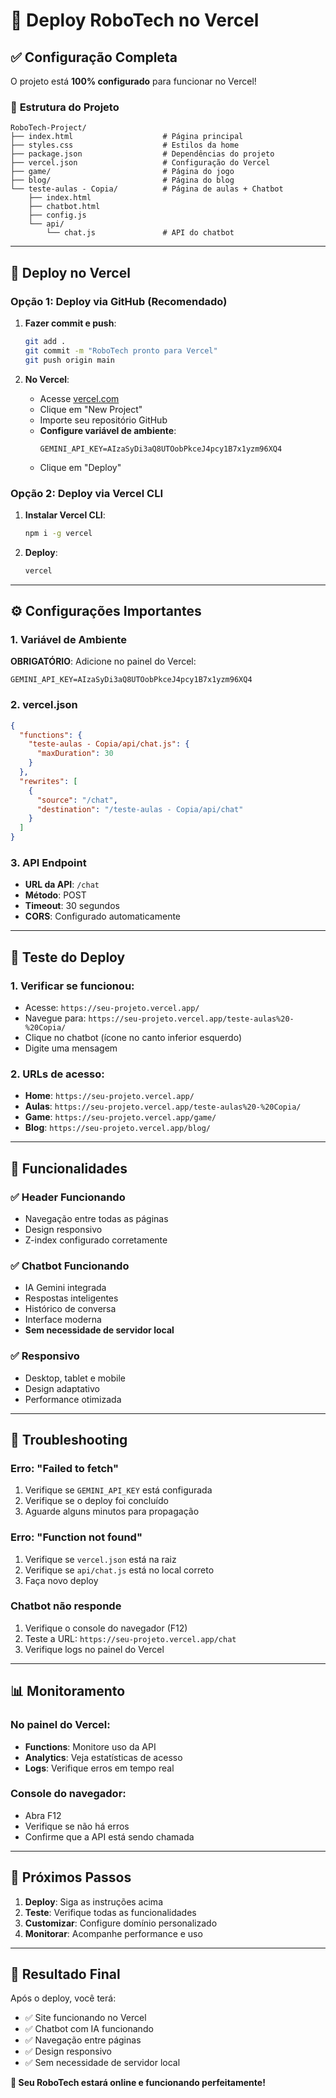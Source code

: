 # 🚀 Deploy RoboTech no Vercel

## ✅ **Configuração Completa**

O projeto está **100% configurado** para funcionar no Vercel! 

### 📁 **Estrutura do Projeto**
```
RoboTech-Project/
├── index.html                    # Página principal
├── styles.css                    # Estilos da home
├── package.json                  # Dependências do projeto
├── vercel.json                   # Configuração do Vercel
├── game/                         # Página do jogo
├── blog/                         # Página do blog
└── teste-aulas - Copia/          # Página de aulas + Chatbot
    ├── index.html
    ├── chatbot.html
    ├── config.js
    └── api/
        └── chat.js               # API do chatbot
```

---

## 🚀 **Deploy no Vercel**

### **Opção 1: Deploy via GitHub (Recomendado)**

1. **Fazer commit e push**:
   ```bash
   git add .
   git commit -m "RoboTech pronto para Vercel"
   git push origin main
   ```

2. **No Vercel**:
   - Acesse [vercel.com](https://vercel.com)
   - Clique em "New Project"
   - Importe seu repositório GitHub
   - **Configure variável de ambiente**:
     ```
     GEMINI_API_KEY=AIzaSyDi3aQ8UTOobPkceJ4pcy1B7x1yzm96XQ4
     ```
   - Clique em "Deploy"

### **Opção 2: Deploy via Vercel CLI**

1. **Instalar Vercel CLI**:
   ```bash
   npm i -g vercel
   ```

2. **Deploy**:
   ```bash
   vercel
   ```

---

## ⚙️ **Configurações Importantes**

### **1. Variável de Ambiente**
**OBRIGATÓRIO**: Adicione no painel do Vercel:
```
GEMINI_API_KEY=AIzaSyDi3aQ8UTOobPkceJ4pcy1B7x1yzm96XQ4
```

### **2. vercel.json**
```json
{
  "functions": {
    "teste-aulas - Copia/api/chat.js": {
      "maxDuration": 30
    }
  },
  "rewrites": [
    {
      "source": "/chat",
      "destination": "/teste-aulas - Copia/api/chat"
    }
  ]
}
```

### **3. API Endpoint**
- **URL da API**: `/chat`
- **Método**: POST
- **Timeout**: 30 segundos
- **CORS**: Configurado automaticamente

---

## 🧪 **Teste do Deploy**

### **1. Verificar se funcionou**:
- Acesse: `https://seu-projeto.vercel.app/`
- Navegue para: `https://seu-projeto.vercel.app/teste-aulas%20-%20Copia/`
- Clique no chatbot (ícone no canto inferior esquerdo)
- Digite uma mensagem

### **2. URLs de acesso**:
- **Home**: `https://seu-projeto.vercel.app/`
- **Aulas**: `https://seu-projeto.vercel.app/teste-aulas%20-%20Copia/`
- **Game**: `https://seu-projeto.vercel.app/game/`
- **Blog**: `https://seu-projeto.vercel.app/blog/`

---

## 🔧 **Funcionalidades**

### ✅ **Header Funcionando**
- Navegação entre todas as páginas
- Design responsivo
- Z-index configurado corretamente

### ✅ **Chatbot Funcionando**
- IA Gemini integrada
- Respostas inteligentes
- Histórico de conversa
- Interface moderna
- **Sem necessidade de servidor local**

### ✅ **Responsivo**
- Desktop, tablet e mobile
- Design adaptativo
- Performance otimizada

---

## 🚨 **Troubleshooting**

### **Erro: "Failed to fetch"**
1. Verifique se `GEMINI_API_KEY` está configurada
2. Verifique se o deploy foi concluído
3. Aguarde alguns minutos para propagação

### **Erro: "Function not found"**
1. Verifique se `vercel.json` está na raiz
2. Verifique se `api/chat.js` está no local correto
3. Faça novo deploy

### **Chatbot não responde**
1. Verifique o console do navegador (F12)
2. Teste a URL: `https://seu-projeto.vercel.app/chat`
3. Verifique logs no painel do Vercel

---

## 📊 **Monitoramento**

### **No painel do Vercel**:
- **Functions**: Monitore uso da API
- **Analytics**: Veja estatísticas de acesso
- **Logs**: Verifique erros em tempo real

### **Console do navegador**:
- Abra F12
- Verifique se não há erros
- Confirme que a API está sendo chamada

---

## 🎯 **Próximos Passos**

1. **Deploy**: Siga as instruções acima
2. **Teste**: Verifique todas as funcionalidades
3. **Customizar**: Configure domínio personalizado
4. **Monitorar**: Acompanhe performance e uso

---

## 🎉 **Resultado Final**

Após o deploy, você terá:
- ✅ Site funcionando no Vercel
- ✅ Chatbot com IA funcionando
- ✅ Navegação entre páginas
- ✅ Design responsivo
- ✅ Sem necessidade de servidor local

**🚀 Seu RoboTech estará online e funcionando perfeitamente!**
